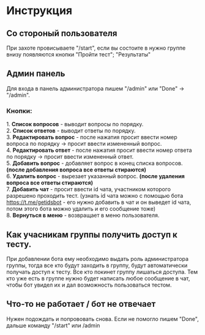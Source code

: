 
# Инструкция

## Со стороный пользователя

При захоте провисываете "/start", если вы состоите в нужно группе внизу появляются кнопки "Пройти тест"; "Результаты"

## Админ панель
Для входа в панель администратора пишем "/admin" или "Done" -> "/admin".

### Кнопки:
1\. **Список вопросов** - выводит вопросы по порядку.  
2\. **Список ответов** - выводит ответы по порядку.  
3\. **Редактировать вопрос** - после нажатия просит ввести номер вопроса по порядку -> просит ввести измененный вопрос.  
4\. **Редактировать ответ** - после нажатия просит ввести номер ответа по порядку -> просит ввести измененный ответ.  
5\. **Добавить вопрос** - добавляет вопрос в конец списка вопросов. __(после добавления вопроса все ответы стираются)__  
6\. **Удалить вопрос** - вырезает указанный вопрос. __(после удаления вопроса все ответы стираются)__  
7\. **Добавить чат** - просит ввести id чата, участником которого разрешено проходить тест. (узнать id чата можно с помощью бота https://t.me/getidsbot - его нужно добавить в чат и он выведет id чата, потом этого бота можно удалить и его сообщение тоже)  
8\. **Вернуться в меню** - возвращает в меню пользователя.

## Как учасникам группы получить доступ к тесту.

При добавлении бота ему необходимо выдать роль администратора группы, тогда все кто будут заходить в группу, будут автоматически получать доступ к тесту. Все кто покинет группу лишаться доступа. 
Тем кто уже есть в группе нужно будет написать любое сообщение в чат, чтобы бот увидел их и дал возможность пользоваться тестом. 


## Что-то не работает / бот не отвечает
Нужен подождать и попрововать снова. Если не помогло пишем "Done", дальше команду "/start" или /admin


